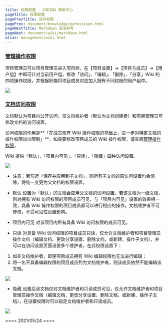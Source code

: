 ```yaml
---
title: 权限配置 - CODING 帮助中心
pageTitle: 权限配置
pagePrevTitle: 访问权限
pagePrev: document/knowledge/permission.html
pageNextTitle: Markdown 语法参考
pageNext: document/wiki/markdown.html
alias: management/wiki.html
---
```


### [管理操作权限](#permission)

项目管理员可以项目管理员进入项目后，在【项目设置】->【项目与成员】->【用户组】中即可针对当前用户组，修改「访问」、「编辑」、「删除」、「分享」Wiki 的四项操作权限，并根据职能将项目成员对应加入拥有不同权限的用户组中。

![](https://help-assets.codehub.cn/enterprise/wiki28.png)

### [文档访问权限](#view-limited)

文档默认为项目内公开访问，仅文档维护者（默认为文档创建者）和项目管理员可修改文档的访问设置。

访问权限的作用是**「在成员现有 Wiki 操作权限的基础上，进一步对特定文档的操作权限加以限制」**，如需要修改项目成员的 Wiki 操作权限，请查阅[管理操作权限](#permission)。

Wiki 提供「默认」、「项目内可见」、「只读」、「隐藏」四种访问设置。

![](https://help-assets.codehub.cn/enterprise/wiki13.png)

*   注意：若勾选「保存并应用到子文档」，则所有子文档的原访问设置均会清除，将统一变更为父文档的权限设置。

-   默认
设置为「默认」的文档会应用父文档的访问设置。若该文档为一级文档，则对拥有 Wiki 访问权限的项目成员可见，与「项目内可见」设置的效果相一致，具备 Wiki 操作权限的项目成员都可以进行相应的操作。文档维护者不可修改，不受可见性设置影响。

-   项目内可见
对该项目内所有具备 Wiki 访问权限的成员可见。

-   只读
对具备 Wiki 访问权限的项目成员只读，仅允许文档维护者和项目管理员操作文档（编辑文档、更改分享设置、删除文档，或新建、操作子文档），并可以在访问设置页面设置多个维护者，在此权限设置下：
1.  如非文档维护者，即便项目成员拥有 Wiki 编辑权限也无法进行编辑；
2.  将一名不具备编辑权限的项目成员列为文档维护者，则该成员依然不能编辑该文档。

![](https://help-assets.codehub.cn/enterprise/wiki14.png)

-   隐藏
设置后该文档仅对文档维护者和只读成员可见，仅允许文档维护者和项目管理员操作文档（编辑文档、更改分享设置、删除文档，或新建、操作子文档），在设置权限时可以指定文档维护者和只读成员。 

![](https://help-assets.codehub.cn/enterprise/wiki15.png)

==== 2021/05/24 ====
